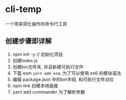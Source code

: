 # cli-temp
一个用来简化操作的命令行工具
## 创建步骤即详解
1. npm init -y // 初始化项目
2. 创建index.js
3. 创建bin文件夹, 并且新建可执行文件
4. 下载 esm  `yarn add esm`, 为了可以使用 es6 的模块语法
5. 编辑 package.json 中的bin字段, 和可执行文件对应
6. npm link  创建本地链接
7. yarn add commander 为了解析参数

